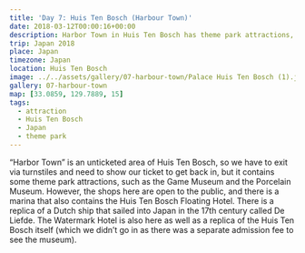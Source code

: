```yaml
---
title: 'Day 7: Huis Ten Bosch (Harbour Town)'
date: 2018-03-12T00:00:16+00:00
description: Harbor Town in Huis Ten Bosch has theme park attractions, the Huis Ten Bosch castle, and a replica of a Dutch ship called De Liefde.
trip: Japan 2018
place: Japan
timezone: Japan
location: Huis Ten Bosch
image: ../../assets/gallery/07-harbour-town/Palace Huis Ten Bosch (1).jpeg
gallery: 07-harbour-town
map: [33.0859, 129.7889, 15]
tags:
  - attraction
  - Huis Ten Bosch
  - Japan
  - theme park
---
```


“Harbor Town” is an unticketed area of Huis Ten Bosch, so we have to exit via turnstiles and need to show our ticket to get back in, but it contains some theme park attractions, such as the Game Museum and the Porcelain Museum. However, the shops here are open to the public, and there is a marina that also contains the Huis Ten Bosch Floating Hotel. There is a replica of a Dutch ship that sailed into Japan in the 17th century called De Liefde. The Watermark Hotel is also here as well as a replica of the Huis Ten Bosch itself (which we didn’t go in as there was a separate admission fee to see the museum).
